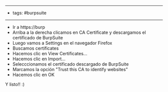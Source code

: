 --------------------
- tags: #burpsuite
-------------------------
- Ir a https://burp
- Arriba a la derecha clicamos en CA Certificate y descargamos el certificado de BurpSuite
- Luego vamos a Settings en el navegador Firefox
- Buscamos certificates
- Hacemos clic en View Certificates...
- Hacemos clic en Import...
- Selecccionamos el certificado descargado de BurpSuite
- Marcamos la opción "Trust this CA to identify websites"
- Hacemos clic en OK

Y listo!! :)
